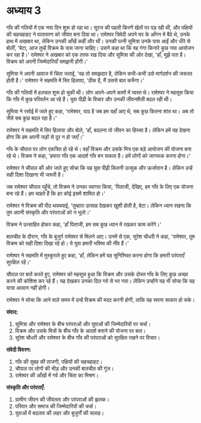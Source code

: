 # अध्याय 3

गाँव की गलियों में एक नया दिन शुरू हो रहा था। सूरज की पहली किरणें खेतों पर पड़ रही थीं, और पक्षियों की चहचहाहट ने वातावरण को जीवंत बना दिया था। रामेश्वर त्रिवेदी अपने घर के आँगन में बैठे थे, उनके हाथ में अखबार था, लेकिन उनकी आँखें कहीं और थीं। उनकी पत्नी सुमित्रा उनके पास आईं और धीरे से बोलीं, 'बेटा, आज तुम्हें विक्रम के पास जाना चाहिए। उसने कहा था कि वह गंगा किनारे कुछ नया आयोजन कर रहा है।' रामेश्वर ने अखबार को एक तरफ रख दिया और सुमित्रा की ओर देखा, 'हाँ, मुझे पता है। विक्रम को अपनी जिम्मेदारियाँ समझनी होंगी।'

सुमित्रा ने अपनी आवाज में चिंता जताई, 'वह तो समझदार है, लेकिन कभी-कभी उसे मार्गदर्शन की जरूरत होती है।' रामेश्वर ने सहमति में सिर हिलाया, 'ठीक है, मैं उससे बात करूँगा।'

गाँव की गलियों में हलचल शुरू हो चुकी थी। लोग अपने-अपने कामों में व्यस्त थे। रामेश्वर ने महसूस किया कि गाँव में कुछ परिवर्तन आ रहे हैं। युवा पीढ़ी के विचार और उनकी जीवनशैली बदल रही थी।

सुमित्रा ने रसोई में जाते हुए कहा, 'रामेश्वर, याद है जब हम यहाँ आए थे, सब कुछ कितना शांत था। अब तो जैसे सब कुछ बदल रहा है।'

रामेश्वर ने सहमति में सिर हिलाया और बोले, 'हाँ, बदलना तो जीवन का हिस्सा है। लेकिन हमें यह देखना होगा कि हम अपनी जड़ों से दूर न हो जाएँ।'

गाँव के चौपाल पर लोग एकत्रित हो रहे थे। वहाँ विक्रम और उसके मित्र एक बड़े आयोजन की योजना बना रहे थे। विक्रम ने कहा, 'हमारा गाँव एक आदर्श गाँव बन सकता है। हमें लोगों को जागरूक करना होगा।'

रामेश्वर ने चौपाल की ओर जाते हुए सोचा कि यह युवा पीढ़ी कितनी उत्सुक और ऊर्जावान है। लेकिन उन्हें सही दिशा दिखाना भी जरूरी है।

जब रामेश्वर चौपाल पहुँचे, तो विक्रम ने उनका स्वागत किया, 'पिताजी, देखिए, हम गाँव के लिए एक योजना बना रहे हैं। हम चाहते हैं कि हर कोई इसमें शामिल हो।'

रामेश्वर ने विक्रम की पीठ थपथपाई, 'तुम्हारा उत्साह देखकर खुशी होती है, बेटा। लेकिन ध्यान रखना कि तुम अपनी संस्कृति और परंपराओं को न भूलो।'

विक्रम ने उत्साहित होकर कहा, 'हाँ पिताजी, हम सब कुछ ध्यान में रखकर काम करेंगे।'

बातचीत के दौरान, गाँव के बुजुर्ग रामेश्वर से मिलने आए। उनमें से एक, सुरेश चौधरी ने कहा, 'रामेश्वर, तुम विक्रम को सही दिशा दिखा रहे हो। ये युवा हमारी भविष्य की नींव हैं।'

रामेश्वर ने सहमति में मुस्कुराते हुए कहा, 'हाँ, लेकिन हमें यह सुनिश्चित करना होगा कि हमारी परंपराएँ सुरक्षित रहें।'

चौपाल पर बातें करते हुए, रामेश्वर को महसूस हुआ कि विक्रम और उसके दोस्त गाँव के लिए कुछ अच्छा करने की कोशिश कर रहे हैं। यह देखकर उनका दिल गर्व से भर गया। लेकिन उन्होंने यह भी सोचा कि यह यात्रा आसान नहीं होगी।

रामेश्वर ने सोचा कि आने वाले समय में उन्हें विक्रम की मदद करनी होगी, ताकि यह सपना साकार हो सके।

**संवाद:**
1. सुमित्रा और रामेश्वर के बीच परंपराओं और युवाओं की जिम्मेदारियों पर चर्चा।
2. विक्रम और उसके मित्रों के बीच गाँव के आदर्श बनाने की योजना पर बात।
3. सुरेश चौधरी और रामेश्वर के बीच गाँव की परंपराओं को सुरक्षित रखने पर विचार।

**संवेदी विवरण:**
1. गाँव की सुबह की ताजगी, पक्षियों की चहचहाहट।
2. चौपाल पर लोगों की भीड़ और उनकी बातचीत की गूंज।
3. रामेश्वर की आँखों में गर्व और चिंता का मिश्रण।

**संस्कृति और परंपराएँ:**
1. ग्रामीण जीवन की जीवंतता और परंपराओं की झलक।
2. परिवार और समाज की जिम्मेदारियों की चर्चा।
3. युवाओं में बदलाव की लहर और बुजुर्गों की सलाह।